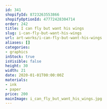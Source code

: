 ```yaml
---
id: 341
shopifyId: 8723263553866
shopifyOptionId: 47772428304714
order: 242
title: I can fly but want his wings
slug: i-can-fly-but-want-his-wings
url: art-works/i-can-fly-but-want-his-wings
aliases: []
categories:
- graphics
inStock: true
isVisible: false
height: 30
width: 21
date: 2020-01-01T00:00:00Z
materials:
- ink
- paper
price: 200
mainImage: i_can_fly_but_want_his_wings.jpg
---
```

